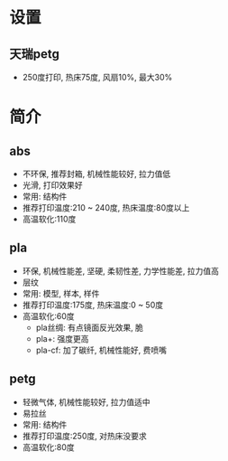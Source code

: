 
# 设置

## 天瑞petg

- 250度打印, 热床75度, 风扇10%, 最大30%


# 简介

## abs

- 不环保, 推荐封箱, 机械性能较好, 拉力值低
- 光滑, 打印效果好
- 常用: 结构件
- 推荐打印温度:210 ~ 240度, 热床温度:80度以上
- 高温软化:110度

## pla

- 环保, 机械性能差, 坚硬, 柔韧性差, 力学性能差, 拉力值高
- 层纹
- 常用: 模型, 样本, 样件
- 推荐打印温度:175度, 热床温度:0 ~ 50度
- 高温软化:60度
    - pla丝绸: 有点镜面反光效果, 脆
    - pla+: 强度更高
    - pla-cf: 加了碳纤, 机械性能好, 费喷嘴

## petg

- 轻微气体, 机械性能较好, 拉力值适中
- 易拉丝
- 常用: 结构件
- 推荐打印温度:250度, 对热床没要求
- 高温软化:80度